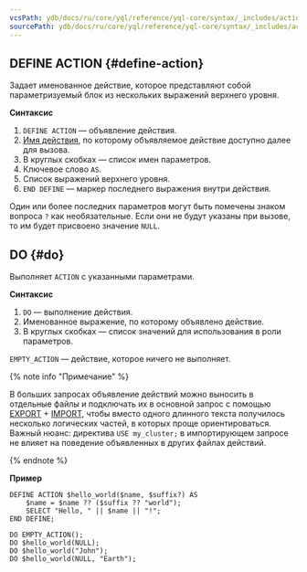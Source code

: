 ```yaml
---
vcsPath: ydb/docs/ru/core/yql/reference/yql-core/syntax/_includes/action/define_do.md
sourcePath: ydb/docs/ru/core/yql/reference/yql-core/syntax/_includes/action/define_do.md
---
```

## DEFINE ACTION {#define-action}

Задает именованное действие, которое представляют собой параметризуемый блок из нескольких выражений верхнего уровня.

**Синтаксис**

1. `DEFINE ACTION` — объявление действия.
1. [Имя действия](../../expressions.md#named-nodes), по которому объявляемое действие доступно далее для вызова.
1. В круглых скобках — список имен параметров.
1. Ключевое слово `AS`.
1. Список выражений верхнего уровня.
1. `END DEFINE` — маркер последнего выражения внутри действия.

Один или более последних параметров могут быть помечены знаком вопроса `?` как необязательные. Если они не будут указаны при вызове, то им будет присвоено значение `NULL`.

## DO {#do}

Выполняет `ACTION` с указанными параметрами.

**Синтаксис**
1. `DO` — выполнение действия.
1. Именованное выражение, по которому объявлено действие.
1. В круглых скобках — список значений для использования в роли параметров.

`EMPTY_ACTION` — действие, которое ничего не выполняет.

 <!-- In fact, if user file system integration is supported in the product. YQL service over YDB may also be here. -->

{% note info "Примечание" %}

В больших запросах объявление действий можно выносить в отдельные файлы и подключать их в основной запрос с помощью [EXPORT](../../export_import.md#export) + [IMPORT](../../export_import.md#import), чтобы вместо одного длинного текста получилось несколько логических частей, в которых проще ориентироваться. Важный нюанс: директива `USE my_cluster;` в импортирующем запросе не влияет на поведение объявленных в других файлах действий.

{% endnote %}


**Пример**

```yql
DEFINE ACTION $hello_world($name, $suffix?) AS
    $name = $name ?? ($suffix ?? "world");
    SELECT "Hello, " || $name || "!";
END DEFINE;

DO EMPTY_ACTION();
DO $hello_world(NULL);
DO $hello_world("John");
DO $hello_world(NULL, "Earth");
```

